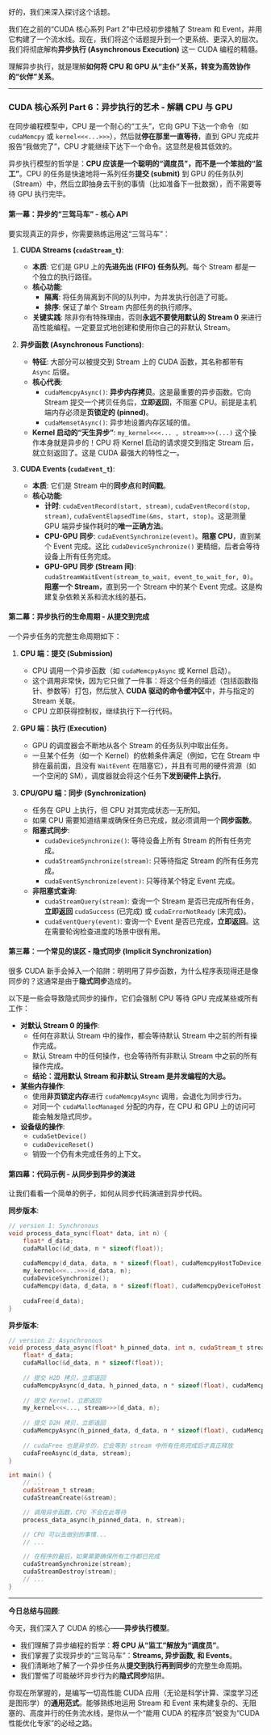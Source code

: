 好的，我们来深入探讨这个话题。

我们在之前的“CUDA 核心系列 Part 2”中已经初步接触了 Stream 和 Event，并用它构建了一个流水线。现在，我们将这个话题提升到一个更系统、更深入的层次。我们将彻底解构**异步执行 (Asynchronous Execution)** 这一 CUDA 编程的精髓。

理解异步执行，就是理解**如何将 CPU 和 GPU 从“主仆”关系，转变为高效协作的“伙伴”关系**。

---

### **CUDA 核心系列 Part 6：异步执行的艺术 - 解耦 CPU 与 GPU**

在同步编程模型中，CPU 是一个耐心的“工头”，它向 GPU 下达一个命令（如 `cudaMemcpy` 或 `kernel<<<...>>>`），然后就**停在那里一直等待**，直到 GPU 完成并报告“我做完了”，CPU 才能继续下达下一个命令。这显然是极其低效的。

异步执行模型的哲学是：**CPU 应该是一个聪明的“调度员”，而不是一个笨拙的“监工”**。CPU 的任务是快速地将一系列任务**提交 (submit)** 到 GPU 的任务队列（Stream）中，然后立即抽身去干别的事情（比如准备下一批数据），而不需要等待 GPU 执行完毕。

#### **第一幕：异步的“三驾马车” - 核心 API**

要实现真正的异步，你需要熟练运用这“三驾马车”：

1.  **CUDA Streams (`cudaStream_t`)**:
    *   **本质**: 它们是 GPU 上的**先进先出 (FIFO) 任务队列**。每个 Stream 都是一个独立的执行路径。
    *   **核心功能**:
        *   **隔离**: 将任务隔离到不同的队列中，为并发执行创造了可能。
        *   **排序**: 保证了单个 Stream 内部任务的执行顺序。
    *   **关键实践**: 除非你有特殊理由，否则**永远不要使用默认的 Stream 0** 来进行高性能编程。一定要显式地创建和使用你自己的非默认 Stream。

2.  **异步函数 (Asynchronous Functions)**:
    *   **特征**: 大部分可以被提交到 Stream 上的 CUDA 函数，其名称都带有 `Async` 后缀。
    *   **核心代表**:
        *   `cudaMemcpyAsync()`: **异步内存拷贝**。这是最重要的异步函数。它向 Stream 提交一个拷贝任务后，**立即返回**，不阻塞 CPU。前提是主机端内存必须是**页锁定的 (pinned)**。
        *   `cudaMemsetAsync()`: 异步地设置内存区域的值。
    *   **Kernel 启动的“天生异步”**: `my_kernel<<<... , stream>>>(...)` 这个操作本身就是异步的！CPU 将 Kernel 启动的请求提交到指定 Stream 后，就立刻返回了。这是 CUDA 最强大的特性之一。

3.  **CUDA Events (`cudaEvent_t`)**:
    *   **本质**: 它们是 Stream 中的**同步点**和**时间戳**。
    *   **核心功能**:
        *   **计时**: `cudaEventRecord(start, stream)`, `cudaEventRecord(stop, stream)`, `cudaEventElapsedTime(&ms, start, stop)`。这是测量 GPU 端异步操作耗时的**唯一正确方法**。
        *   **CPU-GPU 同步**: `cudaEventSynchronize(event)`。**阻塞 CPU**，直到某个 Event 完成。这比 `cudaDeviceSynchronize()` 更精细，后者会等待设备上所有任务完成。
        *   **GPU-GPU 同步 (Stream 间)**: `cudaStreamWaitEvent(stream_to_wait, event_to_wait_for, 0)`。**阻塞一个 Stream**，直到另一个 Stream 中的某个 Event 完成。这是构建复杂依赖关系和流水线的基石。

#### **第二幕：异步执行的生命周期 - 从提交到完成**

一个异步任务的完整生命周期如下：

1.  **CPU 端：提交 (Submission)**
    *   CPU 调用一个异步函数（如 `cudaMemcpyAsync` 或 Kernel 启动）。
    *   这个调用非常快，因为它只做了一件事：将这个任务的描述（包括函数指针、参数等）打包，然后放入 **CUDA 驱动的命令缓冲区**中，并与指定的 Stream 关联。
    *   CPU 立即获得控制权，继续执行下一行代码。

2.  **GPU 端：执行 (Execution)**
    *   GPU 的调度器会不断地从各个 Stream 的任务队列中取出任务。
    *   一旦某个任务（如一个 Kernel）的依赖条件满足（例如，它在 Stream 中排在最前面，且没有 `WaitEvent` 在阻塞它），并且有可用的硬件资源（如一个空闲的 SM），调度器就会将这个任务**下发到硬件上执行**。

3.  **CPU/GPU 端：同步 (Synchronization)**
    *   任务在 GPU 上执行，但 CPU 对其完成状态一无所知。
    *   如果 CPU 需要知道结果或确保任务已完成，就必须调用一个**同步函数**。
    *   **阻塞式同步**:
        *   `cudaDeviceSynchronize()`: 等待设备上所有 Stream 的所有任务完成。
        *   `cudaStreamSynchronize(stream)`: 只等待指定 Stream 的所有任务完成。
        *   `cudaEventSynchronize(event)`: 只等待某个特定 Event 完成。
    *   **非阻塞式查询**:
        *   `cudaStreamQuery(stream)`: 查询一个 Stream 是否已完成所有任务，**立即返回** `cudaSuccess` (已完成) 或 `cudaErrorNotReady` (未完成)。
        *   `cudaEventQuery(event)`: 查询一个 Event 是否已完成，**立即返回**。这在需要轮询检查进度的场景中很有用。

#### **第三幕：一个常见的误区 - 隐式同步 (Implicit Synchronization)**

很多 CUDA 新手会掉入一个陷阱：明明用了异步函数，为什么程序表现得还是像同步的？这通常是由于**隐式同步**造成的。

以下是一些会导致隐式同步的操作，它们会强制 CPU 等待 GPU 完成某些或所有工作：

*   **对默认 Stream 0 的操作**:
    *   任何在非默认 Stream 中的操作，都会等待默认 Stream 中之前的所有操作完成。
    *   默认 Stream 中的任何操作，也会等待所有非默认 Stream 中之前的所有操作完成。
    *   **结论：混用默认 Stream 和非默认 Stream 是并发编程的大忌。**
*   **某些内存操作**:
    *   使用**非页锁定内存**进行 `cudaMemcpyAsync` 调用，会退化为同步行为。
    *   对同一个 `cudaMallocManaged` 分配的内存，在 CPU 和 GPU 上的访问可能会触发隐式同步。
*   **设备级的操作**:
    *   `cudaSetDevice()`
    *   `cudaDeviceReset()`
    *   销毁一个仍有未完成任务的上下文。

#### **第四幕：代码示例 - 从同步到异步的演进**

让我们看看一个简单的例子，如何从同步代码演进到异步代码。

**同步版本**:

```c++
// version 1: Synchronous
void process_data_sync(float* data, int n) {
    float* d_data;
    cudaMalloc(&d_data, n * sizeof(float));
    
    cudaMemcpy(d_data, data, n * sizeof(float), cudaMemcpyHostToDevice); // 阻塞
    my_kernel<<<...>>>(d_data, n);                                       // 异步提交，但被后面的同步阻塞
    cudaDeviceSynchronize();                                            // 阻塞
    cudaMemcpy(data, d_data, n * sizeof(float), cudaMemcpyDeviceToHost); // 阻塞
    
    cudaFree(d_data);
}
```

**异步版本**:

```c++
// version 2: Asynchronous
void process_data_async(float* h_pinned_data, int n, cudaStream_t stream) {
    float* d_data;
    cudaMalloc(&d_data, n * sizeof(float));
    
    // 提交 H2D 拷贝，立即返回
    cudaMemcpyAsync(d_data, h_pinned_data, n * sizeof(float), cudaMemcpyHostToDevice, stream); 
    
    // 提交 Kernel，立即返回
    my_kernel<<<..., stream>>>(d_data, n);                                       
    
    // 提交 D2H 拷贝，立即返回
    cudaMemcpyAsync(h_pinned_data, d_data, n * sizeof(float), cudaMemcpyDeviceToHost, stream); 
    
    // cudaFree 也是异步的，它会等到 stream 中所有任务完成后才真正释放
    cudaFreeAsync(d_data, stream); 
}

int main() {
    // ...
    cudaStream_t stream;
    cudaStreamCreate(&stream);

    // 调用异步函数，CPU 不会在此等待
    process_data_async(h_pinned_data, n, stream);

    // CPU 可以去做别的事情...
    // ...

    // 在程序的最后，如果需要确保所有工作都已完成
    cudaStreamSynchronize(stream);
    cudaStreamDestroy(stream);
    // ...
}
```

---

**今日总结与回顾**:

今天，我们深入了 CUDA 的核心——**异步执行模型**。

*   我们理解了异步编程的哲学：**将 CPU 从“监工”解放为“调度员”**。
*   我们掌握了实现异步的“三驾马车”：**Streams, 异步函数, 和 Events**。
*   我们清晰地了解了一个异步任务从**提交到执行再到同步**的完整生命周期。
*   我们警惕了可能破坏异步行为的**隐式同步**陷阱。

你现在所掌握的，是编写一切高性能 CUDA 应用（无论是科学计算、深度学习还是图形学）的**通用范式**。能够熟练地运用 Stream 和 Event 来构建复杂的、无阻塞的、高度并行的任务流水线，是你从一个“能用 CUDA 的程序员”蜕变为“CUDA 性能优化专家”的必经之路。
